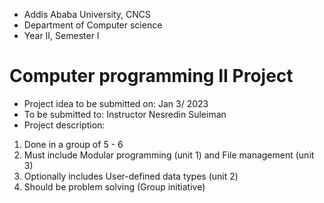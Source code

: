 - Addis Ababa University, CNCS
- Department of Computer science
- Year II, Semester I
# Computer programming II Project
- Project idea to be submitted on: Jan 3/ 2023
-  To be submitted to: Instructor Nesredin Suleiman
- Project description:
 1. Done in a group of 5 - 6
 2. Must include Modular programming (unit 1) and File management (unit 3)
 3. Optionally includes User-defined data types (unit 2)
 4. Should be problem solving (Group initiative)
